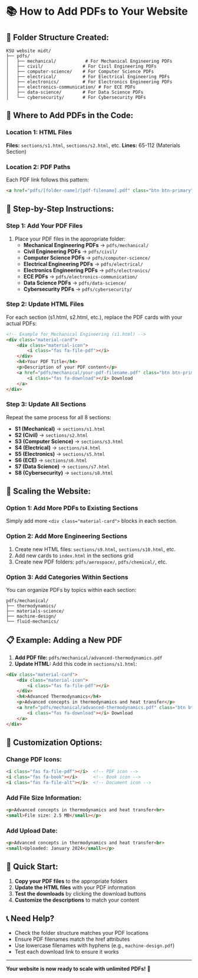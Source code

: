 # 📚 How to Add PDFs to Your Website

## 📁 **Folder Structure Created:**

```
KSU website midt/
├── pdfs/
│   ├── mechanical/           # For Mechanical Engineering PDFs
│   ├── civil/               # For Civil Engineering PDFs
│   ├── computer-science/    # For Computer Science PDFs
│   ├── electrical/          # For Electrical Engineering PDFs
│   ├── electronics/         # For Electronics Engineering PDFs
│   ├── electronics-communication/ # For ECE PDFs
│   ├── data-science/        # For Data Science PDFs
│   └── cybersecurity/       # For Cybersecurity PDFs
```

## 🎯 **Where to Add PDFs in the Code:**

### **Location 1: HTML Files**
**Files:** `sections/s1.html`, `sections/s2.html`, etc.
**Lines:** 65-112 (Materials Section)

### **Location 2: PDF Paths**
Each PDF link follows this pattern:
```html
<a href="pdfs/[folder-name]/[pdf-filename].pdf" class="btn btn-primary" download>
```

## 📝 **Step-by-Step Instructions:**

### **Step 1: Add Your PDF Files**
1. Place your PDF files in the appropriate folder:
   - **Mechanical Engineering PDFs** → `pdfs/mechanical/`
   - **Civil Engineering PDFs** → `pdfs/civil/`
   - **Computer Science PDFs** → `pdfs/computer-science/`
   - **Electrical Engineering PDFs** → `pdfs/electrical/`
   - **Electronics Engineering PDFs** → `pdfs/electronics/`
   - **ECE PDFs** → `pdfs/electronics-communication/`
   - **Data Science PDFs** → `pdfs/data-science/`
   - **Cybersecurity PDFs** → `pdfs/cybersecurity/`

### **Step 2: Update HTML Files**
For each section (s1.html, s2.html, etc.), replace the PDF cards with your actual PDFs:

```html
<!-- Example for Mechanical Engineering (s1.html) -->
<div class="material-card">
    <div class="material-icon">
        <i class="fas fa-file-pdf"></i>
    </div>
    <h4>Your PDF Title</h4>
    <p>Description of your PDF content</p>
    <a href="pdfs/mechanical/your-pdf-filename.pdf" class="btn btn-primary" download>
        <i class="fas fa-download"></i> Download
    </a>
</div>
```

### **Step 3: Update All Sections**
Repeat the same process for all 8 sections:

- **S1 (Mechanical)** → `sections/s1.html`
- **S2 (Civil)** → `sections/s2.html`
- **S3 (Computer Science)** → `sections/s3.html`
- **S4 (Electrical)** → `sections/s4.html`
- **S5 (Electronics)** → `sections/s5.html`
- **S6 (ECE)** → `sections/s6.html`
- **S7 (Data Science)** → `sections/s7.html`
- **S8 (Cybersecurity)** → `sections/s8.html`

## 🔧 **Scaling the Website:**

### **Option 1: Add More PDFs to Existing Sections**
Simply add more `<div class="material-card">` blocks in each section.

### **Option 2: Add More Engineering Sections**
1. Create new HTML files: `sections/s9.html`, `sections/s10.html`, etc.
2. Add new cards to `index.html` in the sections grid
3. Create new PDF folders: `pdfs/aerospace/`, `pdfs/chemical/`, etc.

### **Option 3: Add Categories Within Sections**
You can organize PDFs by topics within each section:
```
pdfs/mechanical/
├── thermodynamics/
├── materials-science/
├── machine-design/
└── fluid-mechanics/
```

## 📋 **Example: Adding a New PDF**

1. **Add PDF file:** `pdfs/mechanical/advanced-thermodynamics.pdf`
2. **Update HTML:** Add this code in `sections/s1.html`:

```html
<div class="material-card">
    <div class="material-icon">
        <i class="fas fa-file-pdf"></i>
    </div>
    <h4>Advanced Thermodynamics</h4>
    <p>Advanced concepts in thermodynamics and heat transfer</p>
    <a href="pdfs/mechanical/advanced-thermodynamics.pdf" class="btn btn-primary" download>
        <i class="fas fa-download"></i> Download
    </a>
</div>
```

## 🎨 **Customization Options:**

### **Change PDF Icons:**
```html
<i class="fas fa-file-pdf"></i>  <!-- PDF icon -->
<i class="fas fa-book"></i>      <!-- Book icon -->
<i class="fas fa-file-alt"></i>  <!-- Document icon -->
```

### **Add File Size Information:**
```html
<p>Advanced concepts in thermodynamics and heat transfer<br>
<small>File size: 2.5 MB</small></p>
```

### **Add Upload Date:**
```html
<p>Advanced concepts in thermodynamics and heat transfer<br>
<small>Uploaded: January 2024</small></p>
```

## 🚀 **Quick Start:**

1. **Copy your PDF files** to the appropriate folders
2. **Update the HTML files** with your PDF information
3. **Test the downloads** by clicking the download buttons
4. **Customize the descriptions** to match your content

## 📞 **Need Help?**

- Check the folder structure matches your PDF locations
- Ensure PDF filenames match the href attributes
- Use lowercase filenames with hyphens (e.g., `machine-design.pdf`)
- Test each download link to ensure it works

---

**Your website is now ready to scale with unlimited PDFs!** 🎉
